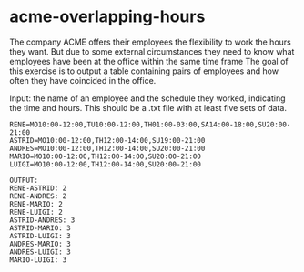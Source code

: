 # acme-overlapping-hours
The company ACME offers their employees the flexibility to work the hours they want. But due to some external circumstances they need to know what employees have been at the office within the same time frame
The goal of this exercise is to output a table containing pairs of employees and how often they have coincided in the office.

Input: the name of an employee and the schedule they worked, indicating the time and hours. This should be a .txt file with at least five sets of data.

```
RENE=MO10:00-12:00,TU10:00-12:00,TH01:00-03:00,SA14:00-18:00,SU20:00-21:00
ASTRID=MO10:00-12:00,TH12:00-14:00,SU19:00-21:00
ANDRES=MO10:00-12:00,TH12:00-14:00,SU20:00-21:00
MARIO=MO10:00-12:00,TH12:00-14:00,SU20:00-21:00
LUIGI=MO10:00-12:00,TH12:00-14:00,SU20:00-21:00

OUTPUT:
RENE-ASTRID: 2
RENE-ANDRES: 2
RENE-MARIO: 2
RENE-LUIGI: 2
ASTRID-ANDRES: 3
ASTRID-MARIO: 3
ASTRID-LUIGI: 3
ANDRES-MARIO: 3
ANDRES-LUIGI: 3
MARIO-LUIGI: 3
```

